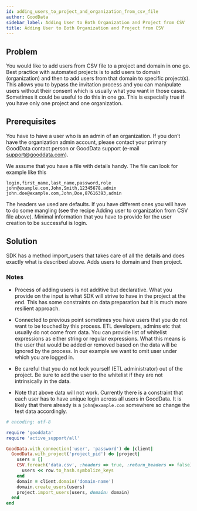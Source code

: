 ```yaml
---
id: adding_users_to_project_and_organization_from_csv_file
author: GoodData
sidebar_label: Adding User to Both Organization and Project from CSV
title: Adding User to Both Organization and Project from CSV
---
```


Problem
-------

You would like to add users from CSV file to a project and domain in one
go. Best practice with automated projects is to add users to domain
(organization) and then to add users from that domain to specific
project(s). This allows you to bypass the invitation process and you can
manipulate users without their consent which is usually what you want in
those cases. Sometimes it could be useful to do this in one go. This is
especially true if you have only one project and one organization.

Prerequisites
-------------

You have to have a user who is an admin of an organization. If you don’t
have the organization admin account, please contact your primary
GoodData contact person or GoodData support (e-mail
<support@gooddata.com>).

We assume that you have a file with details handy. The file can look for
example like this

    login,first_name,last_name,password,role
    john@example.com,John,Smith,12345678,admin
    john.doe@example.com,John,Doe,87616393,admin

The headers we used are defaults. If you have different ones you will
have to do some mangling (see the recipe Adding user to organization
from CSV file above). Minimal information that you have to provide for
the user creation to be successful is login.

Solution
--------

SDK has a method import\_users that takes care of all the details and
does exactly what is described above. Adds users to domain and then
project.

### Notes

-   Process of adding users is not additive but declarative. What you
    provide on the input is what SDK will strive to have in the project
    at the end. This has some constraints on data preparation but it is
    much more resilient approach.

-   Connected to previous point sometimes you have users that you do not
    want to be touched by this process. ETL developers, admins etc that
    usually do not come from data. You can provide list of whitelist
    expressions as either string or regular expressions. What this means
    is the user that would be added or removed based on the data will be
    ignored by the process. In our example we want to omit user under
    which you are logged in.

-   Be careful that you do not lock yourself (ETL administrator) out of
    the project. Be sure to add the user to the whitelist if they are
    not intrinsically in the data.

-   Note that above data will not work. Currently there is a constraint
    that each user has to have unique login across all users in
    GoodData. It is likely that there already is a `john@example.com`
    somewhere so change the test data accordingly.


```ruby
# encoding: utf-8

require 'gooddata'
require 'active_support/all'

GoodData.with_connection('user', 'password') do |client|
  GoodData.with_project('project_pid') do |project|
    users = []
    CSV.foreach('data.csv', :headers => true, :return_headers => false) do |row|
      users << row.to_hash.symbolize_keys
    end
    domain = client.domain('domain-name') 
    domain.create_users(users)
    project.import_users(users, domain: domain)
  end
end

```
